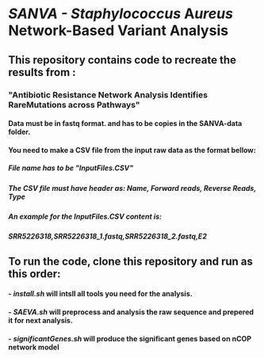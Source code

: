 # **SANVA - **S***taphylococcus* **A***ureus* **N**etwork-Based **V**ariant **A**nalysis 
##  This repository contains code to recreate the results from :
###  "Antibiotic Resistance Network Analysis Identifies RareMutations across Pathways"

#### Data must be in fastq format. and has to be copies in the SANVA-data folder.
#### You need to make a CSV file from the input raw data as the format bellow:
##### File name has to be "InputFiles.CSV"
##### The CSV file must have header as: Name, Forward reads, Reverse Reads, Type
##### An example for the InputFiles.CSV content is:
##### SRR5226318,SRR5226318_1.fastq,SRR5226318_2.fastq,E2

## To run the code, clone this repository and run as this order:
 ####   - *install.sh* will intsll all tools you need for the analysis.
 ####   - *SAEVA.sh* will preprocess and analysis the raw sequence and prepered it for next analysis.
 ####   - *significantGenes.sh* will produce the significant genes based on nCOP network model

